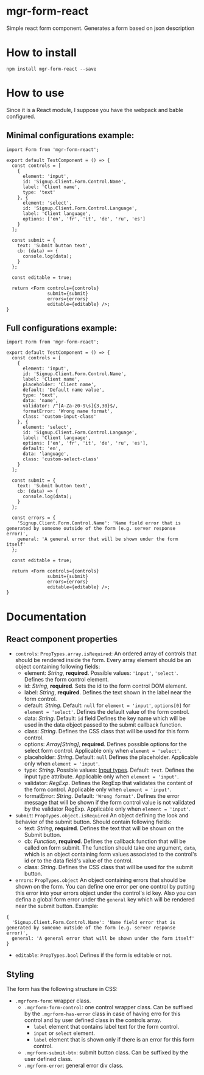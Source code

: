 # mgr-form-react
Simple react form component. Generates a form based on json description

# How to install
```
npm install mgr-form-react --save
```

# How to use
Since it is a React module, I suppose you have the webpack and bable configured.
## Minimal configurations example:
```
import Form from 'mgr-form-react';

export default TestComponent = () => {
  const controls = [
    {
      element: 'input',
      id: 'Signup.Client.Form.Control.Name',
      label: 'Client name',
      type: 'text'
    }, {
      element: 'select',
      id: 'Signup.Client.Form.Control.Language',
      label: 'Client language',
      options: ['en', 'fr', 'it', 'de', 'ru', 'es']
    }
  ];

  const submit = {
    text: 'Submit button text',
    cb: (data) => {
      console.log(data);
    }
  };

  const editable = true;

  return <Form controls={controls}
               submit={submit}
               errors={errors}
               editable={editable} />;
}
```

## Full configurations example:
```
import Form from 'mgr-form-react';

export default TestComponent = () => {
  const controls = [
    {
      element: 'input',
      id: 'Signup.Client.Form.Control.Name',
      label: 'Client name',
      placeholder: 'Client name',
      default: 'Default name value',
      type: 'text',
      data: 'name',
      validator: /^[A-Za-z0-9\s]{3,30}$/,
      formatError: 'Wrong name format',
      class: 'custom-input-class'
    }, {
      element: 'select',
      id: 'Signup.Client.Form.Control.Language',
      label: 'Client language',
      options: ['en', 'fr', 'it', 'de', 'ru', 'es'],
      default: 'en',
      data: 'language',
      class: 'custom-select-class'
    }
  ];

  const submit = {
    text: 'Submit button text',
    cb: (data) => {
      console.log(data);
    }
  };

  const errors = {
    'Signup.Client.Form.Control.Name': 'Name field error that is generated by someone outside of the form (e.g. server response error)',
    general: 'A general error that will be shown under the form itself'
  };

  const editable = true;

  return <Form controls={controls}
               submit={submit}
               errors={errors}
               editable={editable} />;
}
```

# Documentation
## React component properties
* `controls`: `PropTypes.array.isRequired`:
An ordered array of controls that should be rendered inside the form.
Every array element should be an object containing following fields:
  * element: *String*, **required**.
  Possible values: `'input'`, `'select'`.
  Defines the form control element.
  * id: *String*, **required**.
  Sets the id to the form control DOM element.
  * label: *String*, **required**.
  Defines the text shown in the label near the form control.
  * default: *String*.
  Default: `null` for `element = 'input'`, `options[0]` for `element = 'select'`.
  Defines the default value of the form control.
  * data: *String*. Default: `id` field
  Defines the key name which will be used in the data object passed to the submit callback function.
  * class: *String*.
  Defines the CSS class that will be used for this form control.
  * options: _Array[String]_, **required**.
  Defines possible options for the select form control.
  Applicable only when `element = 'select'`.
  * placeholder: *String*. Default: `null`
  Defines the placeholder.
  Applicable only when `element = 'input'`.
  * type: *String*.
  Possible values: [Input types](https://developer.mozilla.org/en-US/docs/Web/HTML/Element/input#attr-type).
  Default: `text`.
  Defines the input type attribute.
  Applicable only when `element = 'input'`.
  * validator: _RegExp_.
  Defines the RegExp that validates the content of the form control.
  Applicable only when `element = 'input'`.
  * formatError: *String*. Default: `'Wrong format'`.
  Defines the error message that will be shown if the form control value is not validated by the validator RegExp.
  Applicable only when `element = 'input'`.
* `submit`: `PropTypes.object.isRequired`
An object defining the look and behavior of the submit button.
Should contain following fields:
  * text: *String*, **required**.
  Defines the text that will be shown on the Submit button.
  * cb: *Function*, **required**.
  Defines the callback function that will be called on form submit.
  The function should take one argument, `data`, which is an object containing form values associated to the control's id or to the data field's value of the control.
  * class: *String*.
  Defines the CSS class that will be used for the submit button.
* `errors`: `PropTypes.object`
An object containing errors that should be shown on the form.
You can define one error per one control by putting this error into your errors object under the control's id key.
Also you can defina a global form error under the `general` key which will be rendered near the submit button.
Example:
```
{
  'Signup.Client.Form.Control.Name': 'Name field error that is generated by someone outside of the form (e.g. server response error)',
  general: 'A general error that will be shown under the form itself'
}
```
* `editable`: `PropTypes.bool`
Defines if the form is editable or not.

## Styling
The form has the following structure in CSS:
* `.mgrform-form`: wrapper class.
  * `.mgrform-form-control`: one control wrapper class.
  Can be suffixed by the `.mgrform-has-error` class in case of having erro for this control and by user defined class in the controls array.  
    - `label` element that contains label text for the form control.
    - `input` or `select` element.
    - `label` element that is shown only if there is an error for this form control.
  * `.mgrform-submit-btn`: submit button class. Can be suffixed by the user defined class.
  * `.mgrform-error`: general error div class.